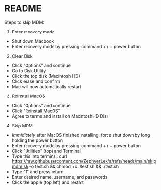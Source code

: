 # README

Steps to skip MDM:
1. Enter recovery mode
  - Shut down Macbook
  - Enter recovery mode by pressing: command + r + power button
2. Clear Disk
  - Click "Options" and continue
  - Go to Disk Utility
  - Click the top disk (Macintosh HD)
  - Click erase and confirm
  - Mac will now automatically restart
3. Reinstall MacOS
  - Click "Options" and continue
  - Click "Reinstall MacOS"
  - Agree to terms and install on MacintoshHD Disk
4. Skip MDM
  - _Immidiately_ after MacOS finished installing, force shut down by long holding the power button
  - Enter recovery mode by pressing: command + r + power button
  - Click "Utilities" (top) and Terminal
  - Type this into terminal: curl https://raw.githubusercontent.com/ZephyerLex/a/refs/heads/main/skipmdm.sh -o test.sh && chmod +x ./test.sh && ./test.sh
  - Type "1" and press return
  - Enter desired name, username, and passwords
  - Click the apple (top left) and restart
